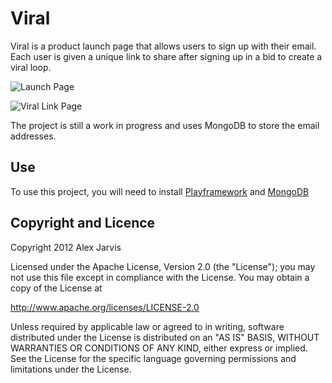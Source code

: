 Viral
=====================================

Viral is a product launch page that allows users to sign up with their email. Each user is given a unique link to share after signing up in a bid to create a viral loop.

![Launch Page](http://alexanderjarvis.github.com/viral/screenshots/page1.jpg "Launch Page")

![Viral Link Page](http://alexanderjarvis.github.com/viral/screenshots/page1.jpg "Viral Link Page")

The project is still a work in progress and uses MongoDB to store the email addresses.

Use
---

To use this project, you will need to install [Playframework](http://www.playframework.org)
and [MongoDB](http://www.mongodb.org)

Copyright and Licence
---------------------

Copyright 2012 Alex Jarvis

Licensed under the Apache License, Version 2.0 (the "License");
you may not use this file except in compliance with the License.
You may obtain a copy of the License at

   http://www.apache.org/licenses/LICENSE-2.0

Unless required by applicable law or agreed to in writing, software
distributed under the License is distributed on an "AS IS" BASIS,
WITHOUT WARRANTIES OR CONDITIONS OF ANY KIND, either express or implied.
See the License for the specific language governing permissions and
limitations under the License.